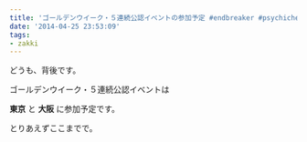 ```yaml
---
title: 'ゴールデンウイーク・５連続公認イベントの参加予定 #endbreaker #psychichearts'
date: '2014-04-25 23:53:09'
tags:
- zakki
---
```


どうも、背後です。

ゴールデンウイーク・５連続公認イベントは

**東京**
と
**大阪**
に参加予定です。

とりあえずここまでで。
